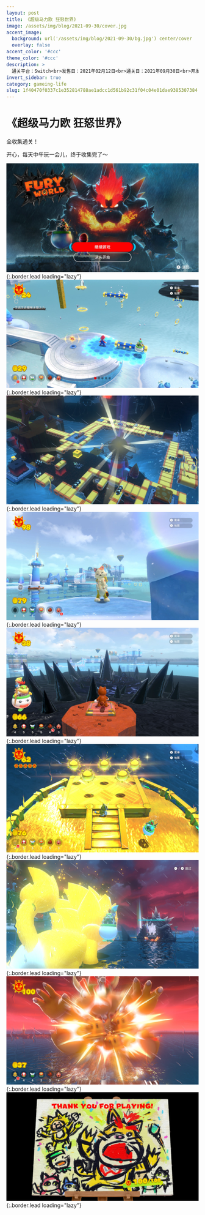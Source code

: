 ```yaml
---
layout: post
title: 《超级马力欧 狂怒世界》
image: /assets/img/blog/2021-09-30/cover.jpg
accent_image: 
  background: url('/assets/img/blog/2021-09-30/bg.jpg') center/cover
  overlay: false
accent_color: '#ccc'
theme_color: '#ccc'
description: >
  通关平台：Switch<br>发售日：2021年02月12日<br>通关日：2021年09月30日<br>开发商：Nintendo<br>发行商：Nintendo
invert_sidebar: true
category: gameing-life
slug: 1f40470f0337c1e352814788ae1adcc1d561b92c31f04c04e01dae9385307384
---
```


# 《超级马力欧 狂怒世界》

全收集通关！

开心，每天中午玩一会儿，终于收集完了～ 

![](/assets/img/blog/2021-09-30/1.jpg){:.border.lead loading="lazy"}
![](/assets/img/blog/2021-09-30/2.jpg){:.border.lead loading="lazy"}
![](/assets/img/blog/2021-09-30/3.jpg){:.border.lead loading="lazy"}
![](/assets/img/blog/2021-09-30/4.jpg){:.border.lead loading="lazy"}
![](/assets/img/blog/2021-09-30/5.jpg){:.border.lead loading="lazy"}
![](/assets/img/blog/2021-09-30/6.jpg){:.border.lead loading="lazy"}
![](/assets/img/blog/2021-09-30/7.jpg){:.border.lead loading="lazy"}
![](/assets/img/blog/2021-09-30/8.jpg){:.border.lead loading="lazy"}
![](/assets/img/blog/2021-09-30/9.jpg){:.border.lead loading="lazy"}

